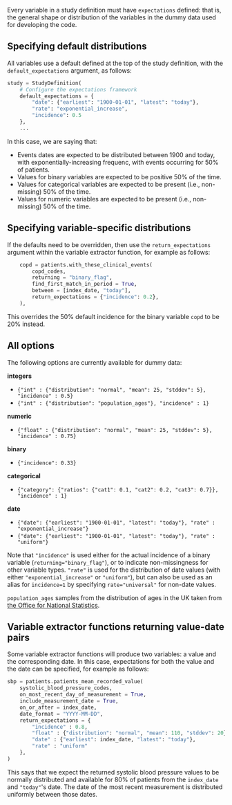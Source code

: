 Every variable in a study definition must have `expectations` defined: that is, the general shape or distribution of the variables in the dummy data used for developing the code.

## Specifying default distributions

All variables use a default defined at the top of the study definition, with the `default_expectations` argument, as follows:

```py
study = StudyDefinition(
    # Configure the expectations framework
    default_expectations = {
        "date": {"earliest": "1900-01-01", "latest": "today"},
        "rate": "exponential_increase",
		"incidence": 0.5
    },
    ...

```

In this case, we are saying that:
* Events dates are expected to be distributed between 1900 and today, with exponentially-increasing frequenc, with events occurring for 50% of patients.
* Values for binary variables are expected to be positive 50% of the time.
* Values for categorical variables are expected to be present (i.e., non-missing) 50% of the time.
* Values for numeric variables are expected to be present (i.e., non-missing) 50% of the time.

## Specifying variable-specific distributions
If the defaults need to be overridden, then use the `return_expectations` argument within the variable extractor function, for example as follows:

```py
    copd = patients.with_these_clinical_events(
		copd_codes,
		returning = "binary_flag",
		find_first_match_in_period = True,
		between = [index_date, "today"],
		return_expectations = {"incidence": 0.2},
    ),
```
This overrides the 50% default incidence for the binary variable `copd` to be 20% instead.


## All options
The following options are currently available for dummy data:

**integers** 

* `{"int" : {"distribution": "normal", "mean": 25, "stddev": 5}, "incidence" : 0.5}`
* `{"int" : {"distribution": "population_ages"}, "incidence" : 1}`

**numeric**

* `{"float" : {"distribution": "normal", "mean": 25, "stddev": 5}, "incidence" : 0.75}`

**binary**

* `{"incidence": 0.33}`

**categorical**

* `{"category": {"ratios": {"cat1": 0.1, "cat2": 0.2, "cat3": 0.7}}, "incidence" : 1}`

**date**

*	`{"date": {"earliest": "1900-01-01", "latest": "today"}, "rate" : "exponential_increase"}`
*	`{"date": {"earliest": "1900-01-01", "latest": "today"}, "rate" : "uniform"}`

Note that `"incidence"` is used either for the actual incidence of a binary variable (`returning="binary_flag"`), or to indicate non-missingness for other variable types.
`"rate"` is used for the distribution of date values (with either `"exponential_increase"` or `"uniform"`), but can also be used as an alias for `incidence=1` by specifying `rate="universal"` for non-date values. 

`population_ages` samples from the distribution of ages in the UK taken from [the Office for National Statistics](https://www.ons.gov.uk/peoplepopulationandcommunity/populationandmigration/populationprojections/datasets/tablea21principalprojectionukpopulationinagegroups).

## Variable extractor functions returning value-date pairs

Some variable extractor functions will produce two variables: a value and the corresponding date. 
In this case, expectations for both the value and the date can be specified, for example as follows:

```py
sbp = patients.patients_mean_recorded_value(
	systolic_blood_pressure_codes,
	on_most_recent_day_of_measurement = True,
	include_measurement_date = True,
	on_or_after = index_date,
	date_format = "YYYY-MM-DD",
	return_expectations = {
		"incidence" : 0.8,
		"float" : {"distribution": "normal", "mean": 110, "stddev": 20},
		"date" : {"earliest": index_date, "latest": "today"},
		"rate" : "uniform"
	},
)
```
This says that we expect the returned systolic blood pressure values to be normally distributed and available for 80% of patients from the `index_date` and `"today"`'s date. The date of the most recent measurement is distributed uniformly between those dates.

